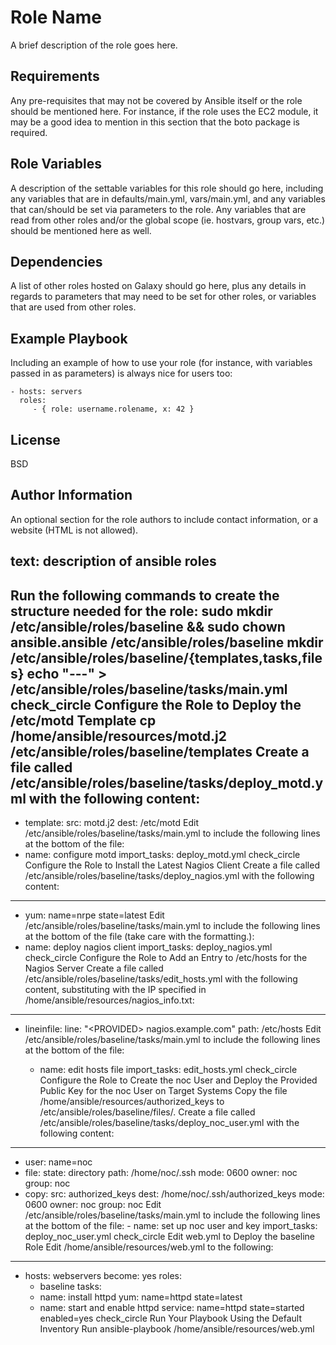 Role Name
=========

A brief description of the role goes here.

Requirements
------------

Any pre-requisites that may not be covered by Ansible itself or the role should be mentioned here. For instance, if the role uses the EC2 module, it may be a good idea to mention in this section that the boto package is required.

Role Variables
--------------

A description of the settable variables for this role should go here, including any variables that are in defaults/main.yml, vars/main.yml, and any variables that can/should be set via parameters to the role. Any variables that are read from other roles and/or the global scope (ie. hostvars, group vars, etc.) should be mentioned here as well.

Dependencies
------------

A list of other roles hosted on Galaxy should go here, plus any details in regards to parameters that may need to be set for other roles, or variables that are used from other roles.

Example Playbook
----------------

Including an example of how to use your role (for instance, with variables passed in as parameters) is always nice for users too:

    - hosts: servers
      roles:
         - { role: username.rolename, x: 42 }

License
-------

BSD

Author Information
------------------

An optional section for the role authors to include contact information, or a website (HTML is not allowed).

text: description of ansible roles
-----------------

Run the following commands to create the structure needed for the role:
sudo mkdir /etc/ansible/roles/baseline && sudo chown ansible.ansible /etc/ansible/roles/baseline
mkdir /etc/ansible/roles/baseline/{templates,tasks,files}
echo "---" > /etc/ansible/roles/baseline/tasks/main.yml
check_circle
Configure the Role to Deploy the /etc/motd Template
cp /home/ansible/resources/motd.j2 /etc/ansible/roles/baseline/templates
Create a file called /etc/ansible/roles/baseline/tasks/deploy_motd.yml with the following content:
---
- template:
    src: motd.j2
    dest: /etc/motd
Edit /etc/ansible/roles/baseline/tasks/main.yml to include the following lines at the bottom of the file:
- name: configure motd
  import_tasks: deploy_motd.yml
check_circle
Configure the Role to Install the Latest Nagios Client
Create a file called /etc/ansible/roles/baseline/tasks/deploy_nagios.yml with the following content:
---
- yum: name=nrpe state=latest
Edit /etc/ansible/roles/baseline/tasks/main.yml to include the following lines at the bottom of the file (take care with the formatting.):
- name: deploy nagios client
  import_tasks: deploy_nagios.yml
check_circle
Configure the Role to Add an Entry to /etc/hosts for the Nagios Server
Create a file called /etc/ansible/roles/baseline/tasks/edit_hosts.yml with the following content, substituting <PROVIDED> with the IP specified in /home/ansible/resources/nagios_info.txt:
---
- lineinfile:
    line: "<<PROVIDED>PROVIDED> nagios.example.com"
    path: /etc/hosts
Edit /etc/ansible/roles/baseline/tasks/main.yml to include the following lines at the bottom of the file:
  - name: edit hosts file
    import_tasks: edit_hosts.yml
check_circle
Configure the Role to Create the noc User and Deploy the Provided Public Key for the noc User on Target Systems
Copy the file /home/ansible/resources/authorized_keys to /etc/ansible/roles/baseline/files/.
Create a file called /etc/ansible/roles/baseline/tasks/deploy_noc_user.yml with the following content:
---
- user: name=noc
- file:
     state: directory
     path: /home/noc/.ssh
     mode: 0600
     owner: noc
     group: noc
- copy:
        src: authorized_keys
        dest: /home/noc/.ssh/authorized_keys
        mode: 0600
        owner: noc
        group: noc
Edit /etc/ansible/roles/baseline/tasks/main.yml to include the following lines at the bottom of the file:
      - name: set up noc user and key
        import_tasks: deploy_noc_user.yml
check_circle
Edit web.yml to Deploy the baseline Role
Edit /home/ansible/resources/web.yml to the following:
---
- hosts: webservers
  become: yes
  roles:
    - baseline
  tasks:
    - name: install httpd
      yum: name=httpd state=latest
    - name: start and enable httpd
      service: name=httpd state=started enabled=yes
check_circle
Run Your Playbook Using the Default Inventory
Run ansible-playbook /home/ansible/resources/web.yml
